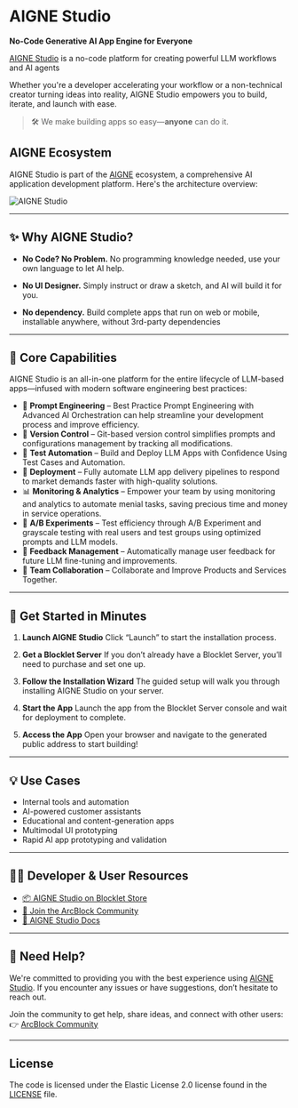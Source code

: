 # AIGNE Studio

**No-Code Generative AI App Engine for Everyone**

[AIGNE Studio](https://store.blocklet.dev/blocklets/z8iZpog7mcgcgBZzTiXJCWESvmnRrQmnd3XBB) is a no-code platform for creating powerful LLM workflows and AI agents

Whether you're a developer accelerating your workflow or a non-technical creator turning ideas into reality, AIGNE Studio empowers you to build, iterate, and launch with ease.

> 🛠️ We make building apps so easy—**anyone** can do it.

## AIGNE Ecosystem

AIGNE Studio is part of the [AIGNE](https://www.aigne.io) ecosystem, a comprehensive AI application development platform. Here's the architecture overview:

<picture>
  <source srcset="https://www.aigne.io/image-bin/uploads/87fa9f628010bb012615c476ae8ed28f.png" media="(prefers-color-scheme: dark)">
  <source srcset="https://www.aigne.io/image-bin/uploads/7c46ebd2f6fdf857485f0bf5da9312b3.png" media="(prefers-color-scheme: light)">
  <img src="https://www.aigne.io/image-bin/uploads/7c46ebd2f6fdf857485f0bf5da9312b3.png" alt="AIGNE Studio" />
</picture>

---

## ✨ Why AIGNE Studio?

- **No Code? No Problem.**
  No programming knowledge needed, use your own language to let AI help.

- **No UI Designer.**
  Simply instruct or draw a sketch, and AI will build it for you.

- **No dependency.**
  Build complete apps that run on web or mobile, installable anywhere, without 3rd-party dependencies

---

## 🧩 Core Capabilities

AIGNE Studio is an all-in-one platform for the entire lifecycle of LLM-based apps—infused with modern software engineering best practices:

- 🧠 **Prompt Engineering** – Best Practice Prompt Engineering with Advanced AI Orchestration can help streamline your development process and improve efficiency.
- 🔁 **Version Control** – Git-based version control simplifies prompts and configurations management by tracking all modifications.
- 🧪 **Test Automation** – Build and Deploy LLM Apps with Confidence Using Test Cases and Automation.
- 🚀 **Deployment** – Fully automate LLM app delivery pipelines to respond to market demands faster with high-quality solutions.
- 📊 **Monitoring & Analytics** – Empower your team by using monitoring and analytics to automate menial tasks, saving precious time and money in service operations.
- 🧪 **A/B Experiments** – Test efficiency through A/B Experiment and grayscale testing with real users and test groups using optimized prompts and LLM models.
- 💬 **Feedback Management** – Automatically manage user feedback for future LLM fine-tuning and improvements.
- 🤝 **Team Collaboration** – Collaborate and Improve Products and Services Together.

---

## 🚀 Get Started in Minutes

1. **Launch AIGNE Studio**
   Click “Launch” to start the installation process.

2. **Get a Blocklet Server**
   If you don’t already have a Blocklet Server, you’ll need to purchase and set one up.

3. **Follow the Installation Wizard**
   The guided setup will walk you through installing AIGNE Studio on your server.

4. **Start the App**
   Launch the app from the Blocklet Server console and wait for deployment to complete.

5. **Access the App**
   Open your browser and navigate to the generated public address to start building!

---

## 💡 Use Cases

- Internal tools and automation
- AI-powered customer assistants
- Educational and content-generation apps
- Multimodal UI prototyping
- Rapid AI app prototyping and validation

---

## 🧑‍💻 Developer & User Resources

- [📦 AIGNE Studio on Blocklet Store](https://store.blocklet.dev/blocklets/z8iZpog7mcgcgBZzTiXJCWESvmnRrQmnd3XBB)
- [💬 Join the ArcBlock Community](https://community.arcblock.io/discussions/boards/aigne)
- [📘 AIGNE Studio Docs](https://www.arcblock.io/docs/ai-studio/en/ai-studio)

---

## 🙌 Need Help?

We're committed to providing you with the best experience using [AIGNE Studio](https://store.blocklet.dev/blocklets/z8iZpog7mcgcgBZzTiXJCWESvmnRrQmnd3XBB). If you encounter any issues or have suggestions, don’t hesitate to reach out.

Join the community to get help, share ideas, and connect with other users:
👉 [ArcBlock Community](https://community.arcblock.io/discussions/boards/aigne)

---

## License

The code is licensed under the Elastic License 2.0 license found in the
[LICENSE](LICENSE.md) file.
